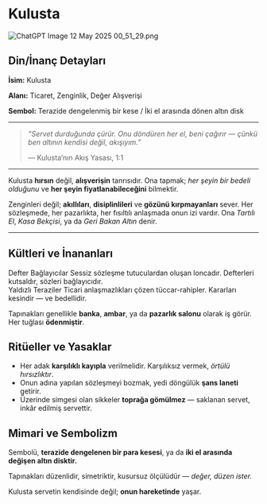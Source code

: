 # Kulusta

![ChatGPT Image 12 May 2025 00_51_29.png](Kulusta%201f061baacdf280c99a28c69ef1b4b3b8/ChatGPT_Image_12_May_2025_00_51_29.png)

## Din/İnanç Detayları

**İsim:** Kulusta

**Alanı:** Ticaret, Zenginlik, Değer Alışverişi

**Sembol:** Terazide dengelenmiş bir kese / İki el arasında dönen altın disk

---

> *“Servet durduğunda çürür. Onu döndüren her el, beni çağırır — çünkü ben altının kendisi değil, akışıyım.”*
> 
> 
> — Kulusta’nın Akış Yasası, 1:1
> 

---

Kulusta **hırsın** değil, **alışverişin** tanrısıdır. Ona tapmak; *her şeyin bir bedeli olduğunu* ve **her şeyin fiyatlanabileceğini** bilmektir.

Zenginleri değil; **akıllıları**, **disiplinlileri** ve **gözünü kırpmayanları** sever. Her sözleşmede, her pazarlıkta, her fısıltılı anlaşmada onun izi vardır. Ona *Tartılı El*, *Kasa Bekçisi*, ya da *Geri Bakan Altın* denir.

---

## Kültleri ve İnananları

<aside>
Defter Bağlayıcılar
Sessiz sözleşme tutuculardan oluşan loncadır. Defterleri kutsaldır, sözleri bağlayıcıdır.

</aside>

<aside>
Yaldızlı Teraziler
Ticari anlaşmazlıkları çözen tüccar-rahipler. Kararları kesindir — ve bedellidir.

</aside>

Tapınakları genellikle **banka**, **ambar**, ya da **pazarlık salonu** olarak iş görür. Her tuğlası **ödenmiştir**.

## Ritüeller ve Yasaklar

- Her adak **karşılıklı kayıpla** verilmelidir. Karşılıksız vermek, *örtülü hırsızlıktır*.
- Onun adına yapılan sözleşmeyi bozmak, yedi döngülük **şans laneti** getirir.
- Üzerinde simgesi olan sikkeler **toprağa gömülmez** — saklanan servet, inkâr edilmiş servettir.

## Mimari ve Sembolizm

Sembolü, **terazide dengelenen bir para kesesi**, ya da **iki el arasında değişen altın disktir.**

Tapınakları düzenlidir, simetriktir, kusursuz ölçülüdür — *değer, düzen ister.*

Kulusta servetin kendisinde değil; **onun hareketinde** yaşar.